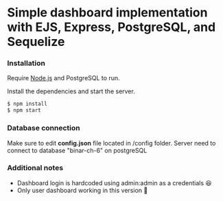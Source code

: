 # Simple dashboard implementation with EJS, Express, PostgreSQL, and Sequelize

### Installation

Require [Node.js](https://nodejs.org/) and PostgreSQL to run.

Install the dependencies and start the server.

```sh
$ npm install
$ npm start
```

### Database connection

Make sure to edit **config.json** file located in /config folder. Server need to connect to database "binar-ch-6" on postgreSQL

### Additional notes

- Dashboard login is hardcoded using admin:admin as a credentials 😆
- Only user dashboard working in this version 🙏
